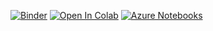 [![Binder](https://mybinder.org/badge_logo.svg)](https://mybinder.org/v2/gh/danielcregg/jupyterNotebooks/master) [![Open In Colab](https://colab.research.google.com/assets/colab-badge.svg)](https://colab.research.google.com/github/danielcregg/jupyterNotebooks) [![Azure Notebooks](https://notebooks.azure.com/launch.png)](https://notebooks.azure.com/import/gh/danielcregg/jupyterNotebooks)
